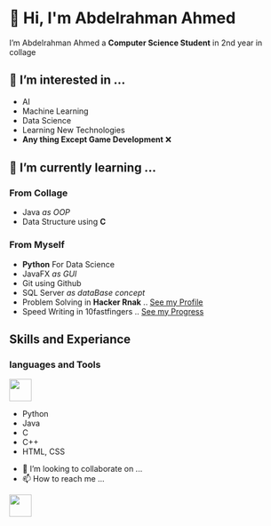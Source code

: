 # 👋 Hi, I'm Abdelrahman Ahmed
I’m Abdelrahman Ahmed a **Computer Science Student** in 2nd year in collage

## 👀 I’m interested in ...
* AI
* Machine Learning
* Data Science
* Learning New Technologies
* **Any thing Except Game Development** ❌


## 🌱 I’m currently learning ...
### From Collage
* Java *as OOP*
* Data Structure using **C** 


### From Myself
* **Python** For Data Science
* JavaFX *as GUI*
* Git using Github
* SQL Server *as dataBase concept*
* Problem Solving in **Hacker Rnak** .. [See my Profile](https://www.hackerrank.com/abdelrahmanahm15)
* Speed Writing in 10fastfingers .. [See my Progress](https://10fastfingers.com/user/2699764/)


## Skills and Experiance
### languages and Tools
<img src="https://cdn-icons-png.flaticon.com/512/1051/1051326.png" width="40">

* Python
* Java
* C
* C++
* HTML, CSS

- 💞️ I’m looking to collaborate on ...
- 📫 How to reach me ...

<img src="https://cdn-icons-png.flaticon.com/512/1051/1051326.png" width="40">
<!---
Boodyahmedhamdy/Boodyahmedhamdy is a ✨ special ✨ repository because its `README.md` (this file) appears on your GitHub profile.
You can click the Preview link to take a look at your changes.
--->
